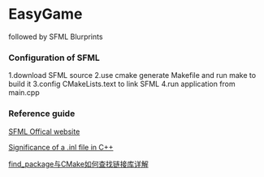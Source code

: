 # EasyGame

followed by SFML Blurprints

### Configuration of SFML
1.download SFML source
2.use cmake generate Makefile and run make to build it
3.config CMakeLists.text to link SFML
4.run application from main.cpp

### Reference guide

[SFML Offical website](https://www.sfml-dev.org/index.php)

[Significance of a .inl file in C++](https://stackoverflow.com/questions/1208028/significance-of-a-inl-file-in-c)

[find_package与CMake如何查找链接库详解](https://blog.csdn.net/bytxl/article/details/50637277)